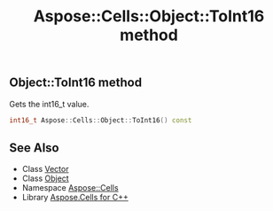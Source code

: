 ﻿---
title: Aspose::Cells::Object::ToInt16 method
linktitle: ToInt16
second_title: Aspose.Cells for C++ API Reference
description: 'Aspose::Cells::Object::ToInt16 method. Gets the int16_t value in C++.'
type: docs
weight: 2300
url: /cpp/aspose.cells/object/toint16/
---
## Object::ToInt16 method


Gets the int16_t value.

```cpp
int16_t Aspose::Cells::Object::ToInt16() const
```

## See Also

* Class [Vector](../../vector/)
* Class [Object](../)
* Namespace [Aspose::Cells](../../)
* Library [Aspose.Cells for C++](../../../)
